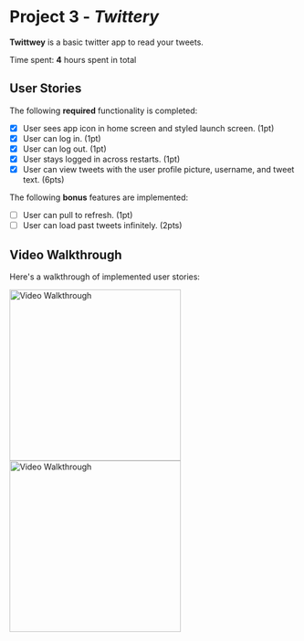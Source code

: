 # Project 3 - *Twittery*

**Twittwey** is a basic twitter app to read your tweets.

Time spent: **4** hours spent in total

## User Stories

The following **required** functionality is completed:

- [X] User sees app icon in home screen and styled launch screen. (1pt)
- [X] User can log in. (1pt)
- [X] User can log out. (1pt)
- [X] User stays logged in across restarts. (1pt)
- [X] User can view tweets with the user profile picture, username, and tweet text. (6pts)

The following **bonus** features are implemented:

- [ ] User can pull to refresh. (1pt)
- [ ] User can load past tweets infinitely. (2pts)

## Video Walkthrough

Here's a walkthrough of implemented user stories:

<img src='https://i.imgur.com/JcBoPFO.gif' title='Video Walkthrough' width='300' alt='Video Walkthrough' />
<img src='https://i.imgur.com/DGWHvOt.gif' width='300' alt='Video Walkthrough' />
